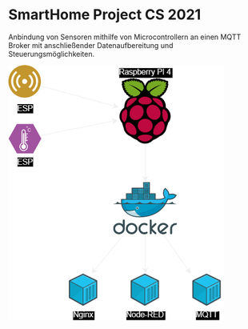 # SmartHome Project CS 2021
Anbindung von Sensoren mithilfe von Microcontrollern an einen MQTT Broker mit anschließender Datenaufbereitung und Steuerungsmöglichkeiten.

![](overview.png)

